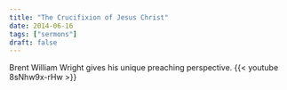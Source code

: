 ```yaml
---
title: "The Crucifixion of Jesus Christ"
date: 2014-06-16
tags: ["sermons"]
draft: false
---
```

Brent William Wright gives his unique preaching perspective.
{{< youtube 8sNhw9x-rHw >}}